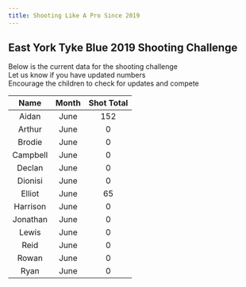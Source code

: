 ```yaml
---
title: Shooting Like A Pro Since 2019
---
```



## East York Tyke Blue 2019 Shooting Challenge

Below is the current data for the shooting challenge  
Let us know if you have updated numbers  
Encourage the children to check for updates and compete


| Name     | Month | Shot Total |
|:--------:|:-----:|:----------:|
| Aidan    | June  | 152        |
| Arthur   | June  | 0       |
| Brodie   | June  | 0        |
| Campbell     | June  | 0        |
| Declan     | June  | 0        |
| Dionisi     | June  | 0        |
| Elliot     | June  | 65        |
| Harrison     | June  | 0        |
| Jonathan     | June  | 0        |
| Lewis     | June  | 0        |
| Reid     | June  | 0        |
| Rowan     | June  | 0        |
| Ryan     | June  | 0        |
